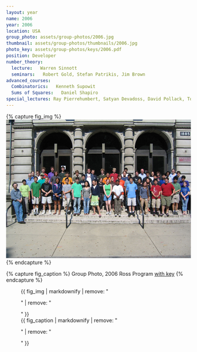 ```yaml
---
layout: year
name: 2006
year: 2006
location: USA
group_photo: assets/group-photos/2006.jpg
thumbnail: assets/group-photos/thumbnails/2006.jpg
photo_key: assets/group-photos/keys/2006.pdf
position: Developer
number_theory:
  lecture:   Warren Sinnott
  seminars:   Robert Gold, Stefan Patrikis, Jim Brown
advanced_courses:
  Combinatorics:   Kenneth Supowit
  Sums of Squares:   Daniel Shapiro
special_lectures: Ray Pierrehumbert, Satyan Devadoss, David Pollack, Tom Weston, Paul Pollack, Glen Whitney, Susan Goldstine.
---
```

{% capture fig_img %}
[![2006](/assets/group-photos/2006.jpg)](/assets/group-photos/keys/2006.pdf)
{% endcapture %}

{% capture fig_caption %}
Group Photo, 2006 Ross Program [with key](/assets/group-photos/keys/2006.pdf)
{% endcapture %}

<figure>
  {{ fig_img | markdownify | remove: "<p>" | remove: "</p>" }}
  <figcaption>{{ fig_caption | markdownify | remove: "<p>" | remove: "</p>" }}</figcaption>
</figure>
